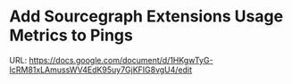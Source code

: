 # Add Sourcegraph Extensions Usage Metrics to Pings

URL: https://docs.google.com/document/d/1HKgwTyG-IcRM81xLAmussWV4EdK95uy7GjKFIG8vgU4/edit
